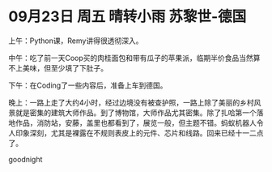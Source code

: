 # 09月23日 周五 晴转小雨 苏黎世-德国 

上午：Python课，Remy讲得很透彻深入。中午：吃了前一天Coop买的肉桂面包和带有瓜子的苹果派，临期半价食品当然算不上美味，但至少填了下肚子。下午：在Coding了一些内容后，准备上车到德国。晚上：一路上走了大约4小时，经过边境没有被查护照，一路上除了美丽的乡村风景就是密集的建筑大师作品。到了博物馆，大师作品尤其密集。除了扎哈第一个落地作品，消防站，安藤，盖里也都看到了，展览一般，但主题不错。蚂蚁机器人令人印象深刻，尤其是裸露在不规则表皮上的元件、芯片和线路。回来已经十一二点了。goodnight

